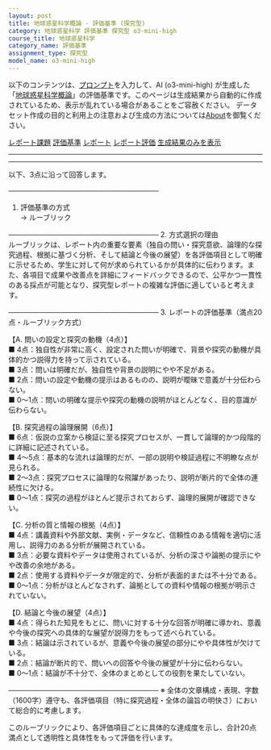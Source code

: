 ```yaml
---
layout: post
title: 地球惑星科学概論 - 評価基準 (探究型)
category: 地球惑星科学 評価基準 探究型 o3-mini-high
course_title: 地球惑星科学
category_name: 評価基準
assignment_type: 探究型
model_name: o3-mini-high
---
```


以下のコンテンツは、[プロンプト](https://github.com/takedatoshiyuki/synthetic_assignments/tree/main/generated/地球惑星科学/o3-mini-high/prompt_評価基準-探究型.md)を入力して、AI (o3-mini-high) が生成した「[地球惑星科学概論](/contents/地球惑星科学/)」の評価基準です。このページは生成結果から自動的に作成されているため、表示が乱れている場合があることをご容赦ください。
データセット作成の目的と利用上の注意および生成の方法については[About](/About)を御覧ください。

[レポート課題](../レポート課題-探究型)
[評価基準](../評価基準-探究型)
[レポート](../レポート-探究型)
[レポート評価](../レポート評価-探究型)
[生成結果のみを表示](https://github.com/takedatoshiyuki/synthetic_assignments/tree/main/generated/地球惑星科学/o3-mini-high/評価基準-探究型.md)
  

***
***
  
以下、3点に沿って回答します。

──────────────────────────────
1. 評価基準の方式  
→ ルーブリック

──────────────────────────────
2. 方式選択の理由  
ルーブリックは、レポート内の重要な要素（独自の問い・探究意欲、論理的な探究過程、根拠に基づく分析、そして結論と今後の展望）を各評価項目として明確に示せるため、学生に対して何が求められているかが具体的に伝わります。また、各項目で成果や改善点を詳細にフィードバックできるので、公平かつ一貫性のある採点が可能となり、探究型レポートの複雑な評価に適していると考えます。

──────────────────────────────
3. レポートの評価基準（満点20点・ルーブリック方式）  

【A. 問いの設定と探究の動機（4点）】  
■ 4点：独自性が非常に高く、設定された問いが明確で、背景や探究の動機が具体的かつ説得力を持って示されている。  
■ 3点：問いは明確だが、独自性や背景の説明にやや不足がある。  
■ 2点：問いの設定や動機の提示はあるものの、説明が曖昧で意義が十分伝わらない。  
■ 0～1点：問いの明確な提示や探究の動機の説明がほとんどなく、目的意識が伝わらない。

【B. 探究過程の論理展開（6点）】  
■ 6点：仮説の立案から検証に至る探究プロセスが、一貫して論理的かつ段階的に詳細に記述されている。  
■ 4～5点：基本的な流れは論理的だが、一部の説明や検証過程に不明瞭な点が見られる。  
■ 2～3点：探究プロセスに論理的な飛躍があったり、説明が断片的で全体の連続性に欠ける。  
■ 0～1点：探究の過程がほとんど提示されておらず、論理的展開が確認できない。

【C. 分析の質と情報の根拠（4点）】  
■ 4点：講義資料や外部文献、実例・データなど、信頼性のある情報を適切に活用し、説得力のある分析が展開されている。  
■ 3点：必要な資料やデータは使用されているが、分析の深さや論拠の提示にやや改善の余地がある。  
■ 2点：使用する資料やデータが限定的で、分析が表面的または不十分である。  
■ 0～1点：分析がほとんどなされず、論拠としての資料や情報の根拠が明示されていない。

【D. 結論と今後の展望（4点）】  
■ 4点：得られた知見をもとに、問いに対する十分な回答が明確に導かれ、意義や今後の探究への具体的な展望が説得力をもって述べられている。  
■ 3点：結論は示されているが、意義や今後の展望の部分にやや具体性が欠けている。  
■ 2点：結論が断片的で、問いへの回答や今後の展望が十分に伝わらない。  
■ 0～1点：結論が不十分で、全体のまとめとしての役割を果たしていない。

──────────────────────────────
※ 全体の文章構成・表現、字数（1600字）遵守も、各評価項目（特に探究過程・全体の論旨の明快さ）において総合的に考慮します。

このルーブリックにより、各評価項目ごとに具体的な達成度を示し、合計20点満点として透明性と具体性をもって評価を行います。
